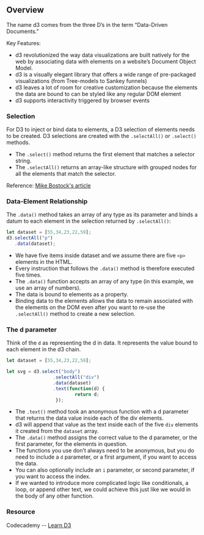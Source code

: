 ## Overview

The name d3 comes from the three D’s in the term “Data-Driven Documents.”

Key Features:
- d3 revolutionized the way data visualizations are built natively for the web by associating data with elements on a website’s Document Object Model.
- d3 is a visually elegant library that offers a wide range of pre-packaged visualizations (from Tree-models to Sankey funnels)
- d3 leaves a lot of room for creative customization because the elements the data are bound to can be styled like any regular DOM element
- d3 supports interactivity triggered by browser events


### Selection

For D3 to inject or bind data to elements, a D3 selection of elements needs to be created. 
D3 selections are created with the `.selectAll()` or `.select()` methods.
- The `.select()` method returns the first element that matches a selector string.
- The `.selectAll()` returns an array-like structure with grouped nodes for all the elements that match the selector.

Reference: [Mike Bostock's article](https://bost.ocks.org/mike/selection/)


### Data-Element Relationship

The `.data()` method takes an array of any type as its parameter and binds a datum to each element in the selection returned by `.selectAll()`:
```js
let dataset = [55,34,23,22,59];
d3.selectAll("p")
   .data(dataset);
```

- We have five items inside dataset and we assume there are five `<p>` elements in the HTML.
- Every instruction that follows the `.data()` method is therefore executed five times.
- The `.data()` function accepts an array of any type (in this example, we use an array of numbers).
- The data is bound to elements as a property.
- Binding data to the elements allows the data to remain associated with the elements on the DOM even after you want to re-use the `.selectAll()` method to create a new selection.


### The d parameter

Think of the `d` as representing the d in data. It represents the value bound to each element in the d3 chain.
```js
let dataset = [55,34,23,22,59];

let svg = d3.select("body")
                 .selectAll("div")
                 .data(dataset)
                 .text(function(d) {
                         return d;
                  });
```
- The `.text()` method took an anonymous function with a d parameter that returns the data value inside each of the div elements.
- d3 will append that value as the text inside each of the five `div` elements it created from the `dataset` array.
- The `.data()` method assigns the correct value to the d parameter, or the first parameter, for the elements in question.
- The functions you use don’t always need to be anonymous, but you do need to include a `d` parameter, or a first argument, if you want to access the data.
- You can also optionally include an `i` parameter, or second parameter, if you want to access the index.
- If we wanted to introduce more complicated logic like conditionals, a loop, or append other text, we could achieve this just like we would in the body of any other function.

### Resource
Codecademy -- [Learn D3](https://www.codecademy.com/learn/learn-d3)
